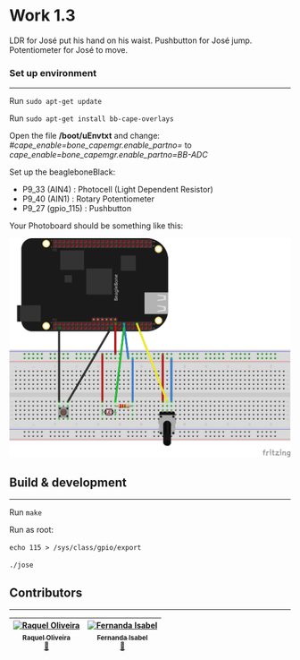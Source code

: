 # Work 1.3

LDR for José put his hand on his waist.
Pushbutton for José jump.
Potentiometer for José to move.

### Set up environment
--- 
Run `sudo apt-get update`

Run `sudo apt-get install bb-cape-overlays`

Open the file **/boot/uEnvtxt** and change:
*#cape_enable=bone_capemgr.enable_partno=* to *cape_enable=bone_capemgr.enable_partno=BB-ADC*

Set up the beagleboneBlack:
 - P9_33 (AIN4) : Photocell (Light Dependent Resistor)
 - P9_40 (AIN1) : Rotary Potentiometer
 - P9_27 (gpio_115) : Pushbutton

Your Photoboard should be something like this:

![alt tag](Protoboard_bb.png?raw=true "Configuration")


## Build & development 
---

Run `make`

Run as root:

`echo 115 > /sys/class/gpio/export`

`./jose`

 
## Contributors ##
---

| [![Raquel Oliveira](https://avatars.githubusercontent.com/raquel-oliveira?s=100)<br /><sub> Raquel Oliveira</sub>](http://raquel-oliveira.github.io)<br />[👀](https://github.com/raquel-oliveira/operational-systems/commits?author=raquel-oliveira) | [![Fernanda Isabel](https://avatars.githubusercontent.com/feisabel?s=100)<br /><sub>Fernanda Isabel</sub>](https://github.com/feisabel)<br />[👀](https://github.com/raquel-oliveira/operational-systems/commits?author=feisabel)|
| :---: | :---: |